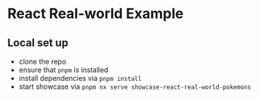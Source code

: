 # React Real-world Example

## Local set up

- clone the repo
- ensure that `pnpm` is installed
- install dependencies via `pnpm install`
- start showcase via `pnpm nx serve showcase-react-real-world-pokemons`
